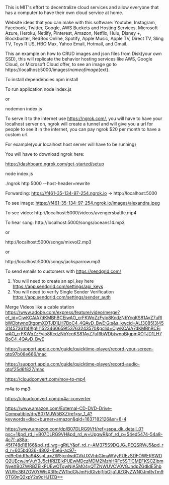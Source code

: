 This is MIT's effort to decentralize cloud services and allow everyone that has a computer to have their own cloud service at home.

Website ideas that you can make with this software:
Youtube, Instagram, Facebook, Twitter, Google, AWS Buckets and Hosting Services, Microsoft Azure, Heroku, Netlify, Pinterest, Amazon, Netflix, Hulu, Disney +, Blockbuster, RedBox Online, Spotify, Apple Music, Apple TV, Direct TV, Sling TV, Toys R US, HBO Max, Yahoo Email, Hotmail, and Gmail.

This an example on how to CRUD images and json files from Disk(your own SSD), this will replicate the behavior hosting services like AWS, Google Cloud, or Microsoft Cloud offer, to see an image go to https://localhost:5000/images/${nameofimage}${ext}.

To install dependencies
npm install

To run application
node index.js

or

nodemon index.js

To serve it to the internet use https://ngrok.com/, you will have to have your localhost server on, ngrok will create a tunnel and will give you a url for people to see it in the internet, you can pay ngrok $20 per month to have a custom url.

For example(your localhost host server will have to be running)

You will have to download ngrok here:

https://dashboard.ngrok.com/get-started/setup

node index.js

./ngrok http 5000 --host-header=rewrite

Forwarding: https://f461-35-134-97-254.ngrok.io -> http://localhost:5000

To see image:
https://f461-35-134-97-254.ngrok.io/images/alexandra.jpeg

To see video:
http://localhost:5000/videos/avengersbattle.mp4

To hear song:
http://localhost:5000/songs/oceans14.mp3

or

http://localhost:5000/songs/mixvol2.mp3

or

http://localhost:5000/songs/jacksparrow.mp3

To send emails to customers with https://sendgrid.com/

1. You will need to create an api_key here https://app.sendgrid.com/settings/api_keys
2. You will need to verify Single Sender Verification https://app.sendgrid.com/settings/sender_auth

Merge Videos like a cable station
https://www.adobe.com/express/feature/video/merge?ef_id=CjwKCAiA7dKMBhBCEiwAO_crFKWqZzFylo8KcdzNbYcqKS81AyZ7uRlbWDbtwnoBtgpmXOTJD1LH7BoC4_4QAvD_BwE:G:s&s_kwcid=AL!3085!3!453145736114!!!g!!!1523460659!53763243570&gclid=CjwKCAiA7dKMBhBCEiwAO_crFKWqZzFylo8KcdzNbYcqKS81AyZ7uRlbWDbtwnoBtgpmXOTJD1LH7BoC4_4QAvD_BwE

https://support.apple.com/guide/quicktime-player/record-your-screen-qtp97b08e666/mac

https://support.apple.com/guide/quicktime-player/record-audio-qtpf25d6f827/mac

https://cloudconvert.com/mov-to-mp4

m4a to mp3:

https://cloudconvert.com/m4a-converter

https://www.amazon.com/External-CD-DVD-Drive-Compatible/dp/B07MJW5BXZ/ref=sr_1_4?keywords=disc+burner+amazon&qid=1637182126&sr=8-4

https://www.amazon.com/dp/B07DLRG9VH/ref=sspa_dk_detail_0?psc=1&pd_rd_i=B07DLRG9VH&pd_rd_w=UpgwR&pf_rd_p=54ed5474-54a8-4c7f-a88a-45f748d18166&pd_rd_wg=gRtLY&pf_rd_r=AM375S9DQJGJPEQSRWJ5&pd_rd_r=605bd036-4802-45e6-ac97-ed9e0ddf5a94&spLa=ZW5jcnlwdGVkUXVhbGlmaWVyPUEzSDFOWERSWDQ2UEcwJmVuY3J5cHRlZElkPUEwMDczMDM2MzhHRFc5STlCMEFKSCZlbmNyeXB0ZWRBZElkPUEwOTgwNjA5M04yQTZNWUVCV0VGJndpZGdldE5hbWU9c3BfZGV0YWlsX3RoZW1hdGljJmFjdGlvbj1jbGlja1JlZGlyZWN0JmRvTm90TG9nQ2xpY2s9dHJ1ZQ==
